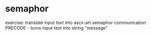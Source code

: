 # semaphor
exercise: translate input text into ascii-art semaphor communication
PRECODE - turns input text into string "message" 
